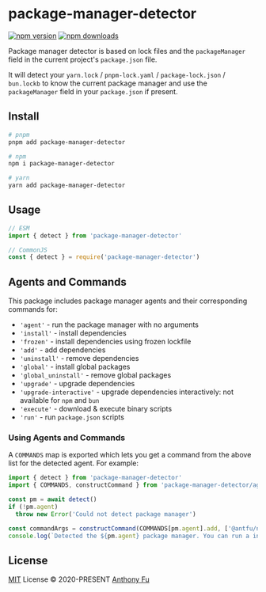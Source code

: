 # package-manager-detector

[![npm version][npm-version-src]][npm-version-href]
[![npm downloads][npm-downloads-src]][npm-downloads-href]

Package manager detector is based on lock files and the `packageManager` field in the current project's `package.json` file.

It will detect your `yarn.lock` / `pnpm-lock.yaml` / `package-lock.json` / `bun.lockb` to know the current package manager and use the `packageManager` field in your `package.json` if present.

## Install

```sh
# pnpm
pnpm add package-manager-detector

# npm
npm i package-manager-detector

# yarn
yarn add package-manager-detector
```

## Usage

```js
// ESM
import { detect } from 'package-manager-detector'
```

```js
// CommonJS
const { detect } = require('package-manager-detector')
```

## Agents and Commands

This package includes package manager agents and their corresponding commands for:
- `'agent'` - run the package manager with no arguments
- `'install'` - install dependencies
- `'frozen'` - install dependencies using frozen lockfile
- `'add'` - add dependencies
- `'uninstall'` - remove dependencies
- `'global'` - install global packages
- `'global_uninstall'` - remove global packages
- `'upgrade'` - upgrade dependencies
- `'upgrade-interactive'` - upgrade dependencies interactively: not available for `npm` and `bun`
- `'execute'` - download & execute binary scripts
- `'run'` - run `package.json` scripts

### Using Agents and Commands

A `COMMANDS` map is exported which lets you get a command from the above list for the detected agent. For example:
```js
import { detect } from 'package-manager-detector'
import { COMMANDS, constructCommand } from 'package-manager-detector/agents'

const pm = await detect()
if (!pm.agent)
  throw new Error('Could not detect package manager')

const commandArgs = constructCommand(COMMANDS[pm.agent].add, ['@antfu/ni']) // ['pnpm', 'add', '@antfu/ni']
console.log(`Detected the ${pm.agent} package manager. You can run a install with ${commandArgs}`)
```

## License

[MIT](./LICENSE) License © 2020-PRESENT [Anthony Fu](https://github.com/antfu)

<!-- Badges -->

[npm-version-src]: https://img.shields.io/npm/v/package-manager-detector?style=flat&colorA=18181B&colorB=F0DB4F
[npm-version-href]: https://npmjs.com/package/package-manager-detector
[npm-downloads-src]: https://img.shields.io/npm/dm/package-manager-detector?style=flat&colorA=18181B&colorB=F0DB4F
[npm-downloads-href]: https://npmjs.com/package/package-manager-detector
[license-href]: https://github.com/userquin/package-manager-detector/blob/main/LICENSE
